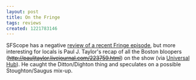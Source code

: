 ```yaml
---
layout: post
title: On the Fringe
tags: reviews
created: 1221783146
---
```

<!-- links checked 31-Jan-2015 -->

SFScope has a negative [review of a recent Fringe episode](http://sfscope.com/2008/09/no-explanation-necessarya-revi/), but more interesting for locals is Paul J. Taylor's recap of all the Boston bloopers (~~http://pauljtaylor.livejournal.com/223759.html~~) on the show (via [Universal Hub](http://www.universalhub.com/node/16550)).  He caught the Ditton/Dighton thing and speculates on a possible Stoughton/Saugus mix-up.
